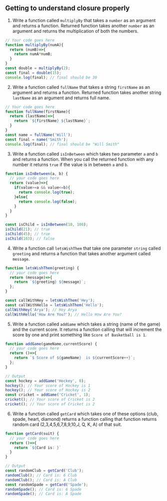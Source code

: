 ## Getting to understand closure properly

1. Write a function called `multiplyBy` that takes a `number` as an argument and returns a function. Returned function takes another `number` as an argument and returns the multiplication of both the numbers.

```js
// Your code goes here
function multiplyBy(numA){
  return (numB)=>{
    return numA*numB;
  }
}
const double = multiplyBy(2);
const final = double(15);
console.log(final); // final should be 30
```

2. Write a function called `fullName` that takes a string `firstName` as an argument and returns a function. Returned function takes another string `lastName` as an argument and returns full name.

```js
// Your code goes here
function fullName(firstName){
  return (lastName)=>{
    return `${firstName} ${lastName}`;
  }
}
const name = fullName('Will');
const final = name('Smith');
console.log(final); // final should be "Will Smith"
```

3. Write a function called `isInBetween` which takes two parameter `a` and `b` and returns a function. When you call the returned function with any number it returns `true` if the value is in between `a` and `b`.

```js
function isInBetween(a, b) {
  // your code goes here
  return (value)=>{
    if(value>=a && value<=b){
      return console.log(true);
    }else{
      return console.log(false);
    }
  }
}

const isChild = isInBetween(10, 100);
isChild(21); // true
isChild(45); // true
isChild(103); // false
```

4. Write a function call `letsWishThem` that take one parameter `string` called `greeting` and returns a function that takes another argument called `message`.

```js
function letsWishThem(greeting) {
  // your code goes here
  return (message)=>{
    return `${greeting} ${message}`;
  };
}

const callWithHey = letsWishThem('Hey');
const callWithHello = letsWishThem('Hello');
callWithHey('Arya'); // Hey Arya
callWithHello('How Are You?'); // Hello How Are You?
```

5. Write a function called `addGame` which takes a string (name of the game) and the current score. It returns a function calling that will increment the score by one and print something like `Score of Basketball is 1`.

```js
function addGame(gameName,currentScore) {
  // your code goes here
  return ()=>{
    return `$ Score of ${gameName}  is ${currentScore++}`;
  };
}

// Output
const hockey = addGame('Hockey', 0);
hockey(); // Your score of Hockey is 1
hockey(); // Your score of Hockey is 2
const cricket = addGame('Cricket', 1);
cricket(); // Your score of Cricket is 2
cricket(); // Your score of Cricket is 2
```

6. Write a function called `getCard` which takes one of these options (club, spade, heart, diamond) returns a function calling that function returns random card (2,3,4,5,6,7,8,9,10,J, Q, K, A) of that suit.

```js
function getCard(suit) {
  // your code goes here
  return ()=>{
    return `${Card is: }`
  }
}

// Output
const randomClub = getCard('Club');
randomClub(); // Card is: 6 Club
randomClub(); // Card is: A Club
const randomSpade = getCard('Spade');
randomSpade(); // Card is: 6 Spade
randomSpade(); // Card is: A Spade
```
